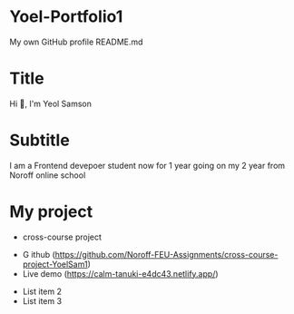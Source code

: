 # Yoel-Portfolio1

My own GitHub profile README.md

# Title

Hi 👋, I'm Yeol Samson

# Subtitle

I am a Frontend devepoer student now for 1 year going on my 2 year from Noroff online school

# My project

- cross-course project

* G ithub (https://github.com/Noroff-FEU-Assignments/cross-course-project-YoelSam1)
* Live demo (https://calm-tanuki-e4dc43.netlify.app/)

- List item 2
- List item 3
